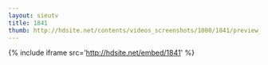 ```yaml
---
layout: sieutv
title: 1841
thumb: http://hdsite.net/contents/videos_screenshots/1000/1841/preview_360p.mp4.jpg
---
```

{% include iframe src='http://hdsite.net/embed/1841' %}
 
